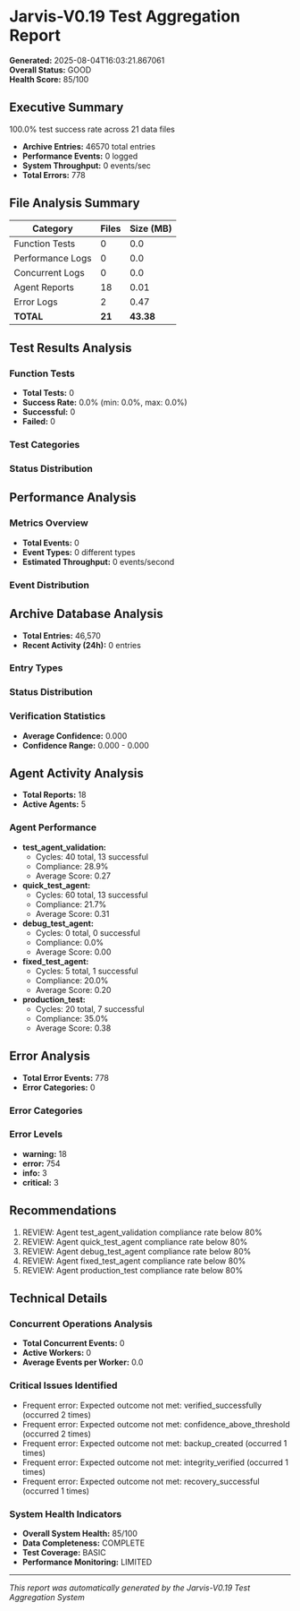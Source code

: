 # Jarvis-V0.19 Test Aggregation Report

**Generated:** 2025-08-04T16:03:21.867061  
**Overall Status:** GOOD  
**Health Score:** 85/100

## Executive Summary

100.0% test success rate across 21 data files
- **Archive Entries:** 46570 total entries
- **Performance Events:** 0 logged
- **System Throughput:** 0 events/sec
- **Total Errors:** 778

## File Analysis Summary

| Category | Files | Size (MB) |
|----------|-------|-----------|
| Function Tests | 0 | 0.0 |
| Performance Logs | 0 | 0.0 |
| Concurrent Logs | 0 | 0.0 |
| Agent Reports | 18 | 0.01 |
| Error Logs | 2 | 0.47 |
| **TOTAL** | **21** | **43.38** |

## Test Results Analysis

### Function Tests
- **Total Tests:** 0
- **Success Rate:** 0.0% (min: 0.0%, max: 0.0%)
- **Successful:** 0
- **Failed:** 0

### Test Categories


### Status Distribution


## Performance Analysis

### Metrics Overview
- **Total Events:** 0
- **Event Types:** 0 different types
- **Estimated Throughput:** 0 events/second

### Event Distribution


## Archive Database Analysis

- **Total Entries:** 46,570
- **Recent Activity (24h):** 0 entries

### Entry Types


### Status Distribution


### Verification Statistics
- **Average Confidence:** 0.000
- **Confidence Range:** 0.000 - 0.000


## Agent Activity Analysis

- **Total Reports:** 18
- **Active Agents:** 5

### Agent Performance
- **test_agent_validation:**
  - Cycles: 40 total, 13 successful
  - Compliance: 28.9%
  - Average Score: 0.27
- **quick_test_agent:**
  - Cycles: 60 total, 13 successful
  - Compliance: 21.7%
  - Average Score: 0.31
- **debug_test_agent:**
  - Cycles: 0 total, 0 successful
  - Compliance: 0.0%
  - Average Score: 0.00
- **fixed_test_agent:**
  - Cycles: 5 total, 1 successful
  - Compliance: 20.0%
  - Average Score: 0.20
- **production_test:**
  - Cycles: 20 total, 7 successful
  - Compliance: 35.0%
  - Average Score: 0.38


## Error Analysis

- **Total Error Events:** 778
- **Error Categories:** 0

### Error Categories


### Error Levels
- **warning:** 18
- **error:** 754
- **info:** 3
- **critical:** 3


## Recommendations

1. REVIEW: Agent test_agent_validation compliance rate below 80%
2. REVIEW: Agent quick_test_agent compliance rate below 80%
3. REVIEW: Agent debug_test_agent compliance rate below 80%
4. REVIEW: Agent fixed_test_agent compliance rate below 80%
5. REVIEW: Agent production_test compliance rate below 80%


## Technical Details

### Concurrent Operations Analysis
- **Total Concurrent Events:** 0
- **Active Workers:** 0
- **Average Events per Worker:** 0.0

### Critical Issues Identified
- Frequent error: Expected outcome not met: verified_successfully (occurred 2 times)
- Frequent error: Expected outcome not met: confidence_above_threshold (occurred 2 times)
- Frequent error: Expected outcome not met: backup_created (occurred 1 times)
- Frequent error: Expected outcome not met: integrity_verified (occurred 1 times)
- Frequent error: Expected outcome not met: recovery_successful (occurred 1 times)


### System Health Indicators
- **Overall System Health:** 85/100
- **Data Completeness:** COMPLETE
- **Test Coverage:** BASIC
- **Performance Monitoring:** LIMITED

---

*This report was automatically generated by the Jarvis-V0.19 Test Aggregation System*
